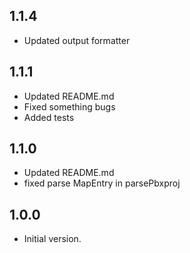 ## 1.1.4

- Updated output formatter

## 1.1.1

- Updated README.md
- Fixed something bugs
- Added tests

## 1.1.0

- Updated README.md
- fixed parse MapEntry in parsePbxproj

## 1.0.0

- Initial version.







